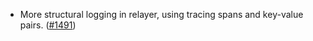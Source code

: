 *   More structural logging in relayer, using tracing spans and key-value pairs.
    ([#1491](https://github.com/informalsystems/ibc-rs/pull/1491))
